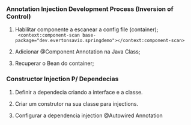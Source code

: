 ### Annotation Injection Development Process  (Inversion of Control)
  
1. Habilitar componente a escanear a config file (container);  
``` <context:component-scan base-package="dev.evertonsavio.springdemo"></context:component-scan>```
  
2. Adicionar @Component Annotation na Java Class;   
  
3. Recuperar o Bean do container;  

### Constructor Injection P/ Dependecias  
  
1. Definir a dependecia criando a interface e a classe.  
    
2. Criar um construtor na sua classe para injections.  
  
3. Configurar a dependencia injection @Autowired Annotation
